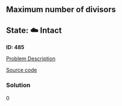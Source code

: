 ## Maximum number of divisors

## State: :cloud: **Intact**

**ID: 485**

[Problem Description](https://projecteuler.net/problem=485)

[Source code](main.cpp)

### Solution
0